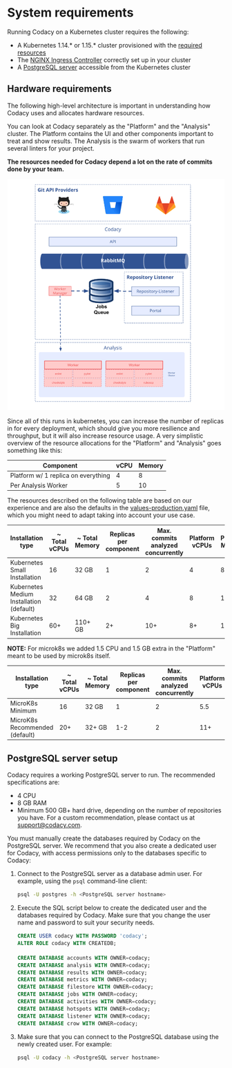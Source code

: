 # System requirements

Running Codacy on a Kubernetes cluster requires the following:

-   A Kubernetes 1.14.\* or 1.15.\* cluster provisioned with the [required resources](#hardware-requirements)
-   The [NGINX Ingress Controller](https://github.com/helm/charts/tree/master/stable/nginx-ingress) correctly set up in your cluster
-   A [PostgreSQL server](#postgresql-server-setup) accessible from the Kubernetes cluster

## Hardware requirements

The following high-level architecture is important in understanding how Codacy uses and allocates hardware resources.

You can look at Codacy separately as the "Platform" and the "Analysis" cluster. The Platform contains the UI and other
components important to treat and show results. The Analysis is the swarm of workers that run several linters for
your project.

**The resources needed for Codacy depend a lot on the rate of commits done by your team.**

!["High Level Architecture"](<./images/High Level Architecture - Analysis II.svg> "High Level Architecture")

Since all of this runs in kubernetes, you can increase the number of replicas in for every deployment, which should give you more resilience and throughput, but it will also increase resource usage. A very simplistic overview of the resource allocations for the "Platform" and "Analysis" goes something like this:

| Component                           | vCPU | Memory |
| ----------------------------------- | ---- | ------ |
| Platform w/ 1 replica on everything | 4    | 8      |
| Per Analysis Worker                 | 5    | 10     |

The resources described on the following table are based on our experience and are also the defaults in the [values-production.yaml](https://raw.githubusercontent.com/codacy/chart/master/codacy/values-production.yaml) file, which you might need to adapt taking into account your use case.

| Installation type                        | ~ Total vCPUs | ~ Total Memory | Replicas per component | Max. commits analyzed concurrently | Platform vCPUs | Platform Memory | Analysis Workers vCPUs | Analysis Workers Memory |
| ---------------------------------------- | ------------- | -------------- | ---------------------- | ---------------------------------- | -------------- | --------------- | ---------------------- | ----------------------- |
| Kubernetes Small Installation            | 16            | 32 GB          | 1                      | 2                                  | 4              | 8 GB            | 10                     | 20 GB                   |
| Kubernetes Medium Installation (default) | 32            | 64 GB          | 2                      | 4                                  | 8              | 16 GB           | 20                     | 40 GB                   |
| Kubernetes Big Installation              | 60+           | 110+ GB        | 2+                     | 10+                                | 8+             | 16+ GB          | 50+                    | 100+ GB                 |

**NOTE:**
For microk8s we added 1.5 CPU and 1.5 GB extra in the "Platform" meant to be used by microk8s itself.

| Installation type              | ~ Total vCPUs | ~ Total Memory | Replicas per component | Max. commits analyzed concurrently | Platform vCPUs | Platform Memory | Analysis Workers vCPUs | Analysis Workers Memory |
| ------------------------------ | ------------- | -------------- | ---------------------- | ---------------------------------- | -------------- | --------------- | ---------------------- | ----------------------- |
| MicroK8s Minimum               | 16            | 32 GB          | 1                      | 2                                  | 5.5            | 9.5 GB          | 10                     | 20 GB                   |
| MicroK8s Recommended (default) | 20+           | 32+ GB         | 1-2                    | 2                                  | 11+            | 20+ GB          | 10                     | 20 GB                   |

## PostgreSQL server setup

Codacy requires a working PostgreSQL server to run. The recommended specifications are:

-   4 CPU
-   8 GB RAM
-   Minimum 500 GB+ hard drive, depending on the number of repositories you have. For a custom recommendation, please contact us at support@codacy.com.

You must manually create the databases required by Codacy on the PostgreSQL server. We recommend that you also create a dedicated user for Codacy, with access permissions only to the databases specific to Codacy:

1.  Connect to the PostgreSQL server as a database admin user. For example, using the `psql` command-line client:

    ```bash
    psql -U postgres -h <PostgreSQL server hostname>
    ```

2.  Execute the SQL script below to create the dedicated user and the databases required by Codacy. Make sure that you change the user name and password to suit your security needs.

    ```sql
    CREATE USER codacy WITH PASSWORD 'codacy';
    ALTER ROLE codacy WITH CREATEDB;

    CREATE DATABASE accounts WITH OWNER=codacy;
    CREATE DATABASE analysis WITH OWNER=codacy;
    CREATE DATABASE results WITH OWNER=codacy;
    CREATE DATABASE metrics WITH OWNER=codacy;
    CREATE DATABASE filestore WITH OWNER=codacy;
    CREATE DATABASE jobs WITH OWNER=codacy;
    CREATE DATABASE activities WITH OWNER=codacy;
    CREATE DATABASE hotspots WITH OWNER=codacy;
    CREATE DATABASE listener WITH OWNER=codacy;
    CREATE DATABASE crow WITH OWNER=codacy;
    ```

3.  Make sure that you can connect to the PostgreSQL database using the newly created user. For example:

    ```bash
    psql -U codacy -h <PostgreSQL server hostname>
    ```
